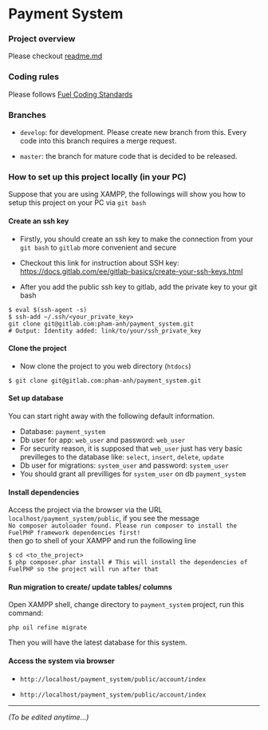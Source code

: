 # Payment System

### Project overview

Please checkout [readme.md](https://gitlab.com/pham-anh/payment_system/blob/develop/README.md)

### Coding rules

Please follows [Fuel Coding Standards](http://fuelphp.com/docs/general/coding_standards.html)

### Branches

* `develop`: for development. Please create new branch from this. Every code into this branch requires a merge request.

* `master`: the branch for mature code that is decided to be released.

### How to set up this project locally (in your PC)

Suppose that you are using XAMPP, the followings will show you how to setup this project on your PC via `git bash`

#### Create an ssh key

* Firstly, you should create an ssh key to make the connection from your `git bash` to `gitlab` more convenient and secure
 * Checkout this link for instruction about SSH key: https://docs.gitlab.com/ee/gitlab-basics/create-your-ssh-keys.html
          
* After you add the public ssh key to gitlab, add the private key to your git bash

```shell
$ eval $(ssh-agent -s)
$ ssh-add ~/.ssh/<your_private_key>
git clone git@gitlab.com:pham-anh/payment_system.git
# Output: Identity added: link/to/your/ssh_private_key
```

#### Clone the project

* Now clone the project to you web directory (`htdocs`)

```shell
$ git clone git@gitlab.com:pham-anh/payment_system.git
```

#### Set up database

You can start right away with the following default information.

* Database: `payment_system`
* Db user for app: `web_user` and password: `web_user`   
 * For security reason, it is supposed that `web_user` just has very basic previlleges to the database like: `select`, `insert`, `delete`, `update`
* Db user for migrations: `system_user` and password: `system_user`
 * You should grant all previlliges for `system_user` on db `payment_system`

#### Install dependencies

Access the project via the browser via the URL `localhost/payment_system/public`, if you see the message    
`No composer autoloader found. Please run composer to install the FuelPHP framework dependencies first!`    
then go to shell of your XAMPP and run the following line

```shell
$ cd <to_the_project>
$ php composer.phar install # This will install the dependencies of FuelPHP so the project will run after that
```

#### Run migration to create/ update tables/ columns

Open XAMPP shell, change directory to `payment_system` project, run this command:

```shell
php oil refine migrate
```

Then you will have the latest database for this system.

#### Access the system via browser

* `http://localhost/payment_system/public/account/index`

* `http://localhost/payment_system/public/account/index`
---

_(To be edited anytime...)_